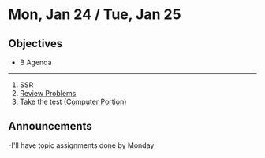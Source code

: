 Mon, Jan 24 / Tue, Jan 25
=================== 
  
Objectives  
------------  
- B
Agenda    
---------    

1. SSR
2. [Review Problems][prob]
3. Take the test ([Computer Portion][tst])

Announcements 
 -------------  
-I'll have topic assignments done by Monday

[prob]: https://avon.schoology.com/page/5575708549
[tst]: https://avon.schoology.com/assignment/5574857809/

[ptop]: https://avoncsc-my.sharepoint.com/:x:/g/personal/zjrohrbach_avon-schools_org/ERhuKfM6FuZAu7ceF1RrcTMBOxKzjRD5kdb5vncOwACRwg?e=W4jjF8
[pasmt]: https://avon.schoology.com/course/5138386979/materials/gp/5526865983
[pvid]: https://avon.schoology.com/course/5138386979/materials/gp/5526830072
<!--stackedit_data:
eyJoaXN0b3J5IjpbLTE2MDg4MTIxMTcsLTc3NzgzOTMyMCw2OT
A3NDM5ODgsMjY1NDg5NjA0LC0xNTUwMzU0MzcsMTEwNjg5MTk0
NCwtMTI1ODc5ODk4MCwxNTkwMDM5MTg4LC0xODA2MjEwNzU2LC
0xNDc4NDg4Njc0LC0xNTA2NzU0MDkzLDEzNDcwNzUyMzYsLTIw
MzAzOTA4MTYsLTE5NTY1MDc1MDcsMTkzNjUwNzMxNSwyMDkyMT
g1ODkxLDY5NTM3MzAyMiwxOTg0ODYxOTQ2LDE3NDY0Nzg0OTQs
OTA4ODE0MjFdfQ==
-->